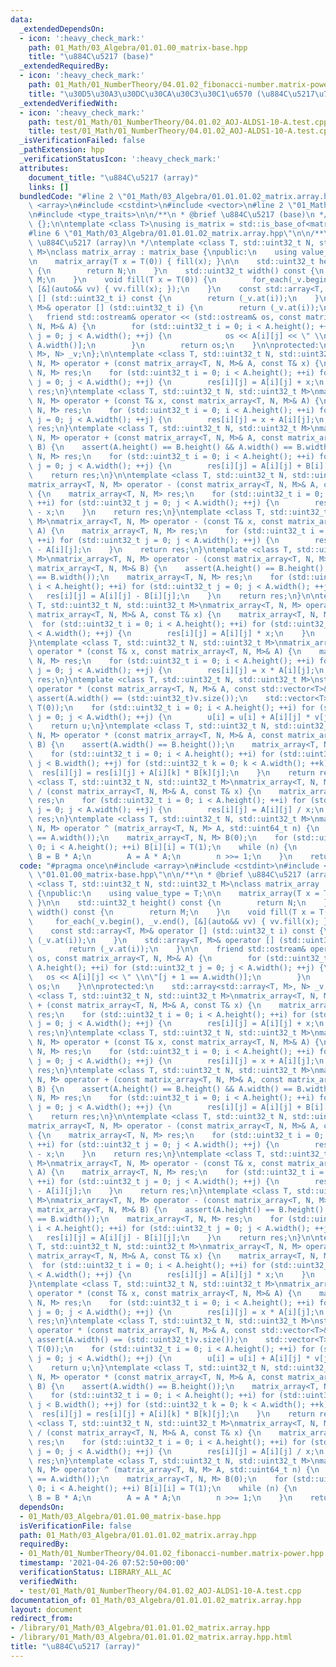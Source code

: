 ```yaml
---
data:
  _extendedDependsOn:
  - icon: ':heavy_check_mark:'
    path: 01_Math/03_Algebra/01.01.00_matrix-base.hpp
    title: "\u884C\u5217 (base)"
  _extendedRequiredBy:
  - icon: ':heavy_check_mark:'
    path: 01_Math/01_NumberTheory/04.01.02_fibonacci-number.matrix-power.hpp
    title: "\u30D5\u30A3\u30DC\u30CA\u30C3\u30C1\u6570 (\u884C\u5217\u7D2F\u4E57)"
  _extendedVerifiedWith:
  - icon: ':heavy_check_mark:'
    path: test/01_Math/01_NumberTheory/04.01.02_AOJ-ALDS1-10-A.test.cpp
    title: test/01_Math/01_NumberTheory/04.01.02_AOJ-ALDS1-10-A.test.cpp
  _isVerificationFailed: false
  _pathExtension: hpp
  _verificationStatusIcon: ':heavy_check_mark:'
  attributes:
    document_title: "\u884C\u5217 (array)"
    links: []
  bundledCode: "#line 2 \"01_Math/03_Algebra/01.01.01.02_matrix.array.hpp\"\n#include\
    \ <array>\n#include <cstdint>\n#include <vector>\n#line 2 \"01_Math/03_Algebra/01.01.00_matrix-base.hpp\"\
    \n#include <type_traits>\n\n/**\n * @brief \u884C\u5217 (base)\n */\nclass matrix_base\
    \ {};\n\ntemplate <class T>\nusing is_matrix = std::is_base_of<matrix_base, T>;\n\
    #line 6 \"01_Math/03_Algebra/01.01.01.02_matrix.array.hpp\"\n\n/**\n * @brief\
    \ \u884C\u5217 (array)\n */\ntemplate <class T, std::uint32_t N, std::uint32_t\
    \ M>\nclass matrix_array : matrix_base {\npublic:\n    using value_type = T;\n\
    \n    matrix_array(T x = T(0)) { fill(x); }\n\n    std::uint32_t height() const\
    \ {\n        return N;\n    }\n    std::uint32_t width() const {\n        return\
    \ M;\n    }\n    void fill(T x = T(0)) {\n        for_each(_v.begin(), _v.end(),\
    \ [&](auto&& vv) { vv.fill(x); });\n    }\n    const std::array<T, M>& operator\
    \ [] (std::uint32_t i) const {\n        return (_v.at(i));\n    }\n    std::array<T,\
    \ M>& operator [] (std::uint32_t i) {\n        return (_v.at(i));\n    }\n\n \
    \   friend std::ostream& operator << (std::ostream& os, const matrix_array<T,\
    \ N, M>& A) {\n        for (std::uint32_t i = 0; i < A.height(); ++i) for (std::uint32_t\
    \ j = 0; j < A.width(); ++j) {\n            os << A[i][j] << \" \\n\"[j + 1 ==\
    \ A.width()];\n        }\n        return os;\n    }\n\nprotected:\n    std::array<std::array<T,\
    \ M>, N> _v;\n};\n\ntemplate <class T, std::uint32_t N, std::uint32_t M>\nmatrix_array<T,\
    \ N, M> operator + (const matrix_array<T, N, M>& A, const T& x) {\n    matrix_array<T,\
    \ N, M> res;\n    for (std::uint32_t i = 0; i < A.height(); ++i) for (std::uint32_t\
    \ j = 0; j < A.width(); ++j) {\n        res[i][j] = A[i][j] + x;\n    }\n    return\
    \ res;\n}\ntemplate <class T, std::uint32_t N, std::uint32_t M>\nmatrix_array<T,\
    \ N, M> operator + (const T& x, const matrix_array<T, N, M>& A) {\n    matrix_array<T,\
    \ N, M> res;\n    for (std::uint32_t i = 0; i < A.height(); ++i) for (std::uint32_t\
    \ j = 0; j < A.width(); ++j) {\n        res[i][j] = x + A[i][j];\n    }\n    return\
    \ res;\n}\ntemplate <class T, std::uint32_t N, std::uint32_t M>\nmatrix_array<T,\
    \ N, M> operator + (const matrix_array<T, N, M>& A, const matrix_array<T, N, M>&\
    \ B) {\n    assert(A.height() == B.height() && A.width() == B.width());\n    matrix_array<T,\
    \ N, M> res;\n    for (std::uint32_t i = 0; i < A.height(); ++i) for (std::uint32_t\
    \ j = 0; j < A.width(); ++j) {\n        res[i][j] = A[i][j] + B[i][j];\n    }\n\
    \    return res;\n}\n\ntemplate <class T, std::uint32_t N, std::uint32_t M>\n\
    matrix_array<T, N, M> operator - (const matrix_array<T, N, M>& A, const T& x)\
    \ {\n    matrix_array<T, N, M> res;\n    for (std::uint32_t i = 0; i < A.height();\
    \ ++i) for (std::uint32_t j = 0; j < A.width(); ++j) {\n        res[i][j] = A[i][j]\
    \ - x;\n    }\n    return res;\n}\ntemplate <class T, std::uint32_t N, std::uint32_t\
    \ M>\nmatrix_array<T, N, M> operator - (const T& x, const matrix_array<T, N, M>&\
    \ A) {\n    matrix_array<T, N, M> res;\n    for (std::uint32_t i = 0; i < A.height();\
    \ ++i) for (std::uint32_t j = 0; j < A.width(); ++j) {\n        res[i][j] = x\
    \ - A[i][j];\n    }\n    return res;\n}\ntemplate <class T, std::uint32_t N, std::uint32_t\
    \ M>\nmatrix_array<T, N, M> operator - (const matrix_array<T, N, M>& A, const\
    \ matrix_array<T, N, M>& B) {\n    assert(A.height() == B.height() && A.width()\
    \ == B.width());\n    matrix_array<T, N, M> res;\n    for (std::uint32_t i = 0;\
    \ i < A.height(); ++i) for (std::uint32_t j = 0; j < A.width(); ++j) {\n     \
    \   res[i][j] = A[i][j] - B[i][j];\n    }\n    return res;\n}\n\ntemplate <class\
    \ T, std::uint32_t N, std::uint32_t M>\nmatrix_array<T, N, M> operator * (const\
    \ matrix_array<T, N, M>& A, const T& x) {\n    matrix_array<T, N, M> res;\n  \
    \  for (std::uint32_t i = 0; i < A.height(); ++i) for (std::uint32_t j = 0; j\
    \ < A.width(); ++j) {\n        res[i][j] = A[i][j] * x;\n    }\n    return res;\n\
    }\ntemplate <class T, std::uint32_t N, std::uint32_t M>\nmatrix_array<T, N, M>\
    \ operator * (const T& x, const matrix_array<T, N, M>& A) {\n    matrix_array<T,\
    \ N, M> res;\n    for (std::uint32_t i = 0; i < A.height(); ++i) for (std::uint32_t\
    \ j = 0; j < A.width(); ++j) {\n        res[i][j] = x * A[i][j];\n    }\n    return\
    \ res;\n}\ntemplate <class T, std::uint32_t N, std::uint32_t M>\nstd::vector<T>\
    \ operator * (const matrix_array<T, N, M>& A, const std::vector<T>& v) {\n   \
    \ assert(A.width() == (std::uint32_t)v.size());\n    std::vector<T> u(A.height(),\
    \ T(0));\n    for (std::uint32_t i = 0; i < A.height(); ++i) for (std::uint32_t\
    \ j = 0; j < A.width(); ++j) {\n        u[i] = u[i] + A[i][j] * v[j];\n    }\n\
    \    return u;\n}\ntemplate <class T, std::uint32_t N, std::uint32_t M>\nmatrix_array<T,\
    \ N, M> operator * (const matrix_array<T, N, M>& A, const matrix_array<T, N, M>&\
    \ B) {\n    assert(A.width() == B.height());\n    matrix_array<T, N, M> res;\n\
    \    for (std::uint32_t i = 0; i < A.height(); ++i) for (std::uint32_t j = 0;\
    \ j < B.width(); ++j) for (std::uint32_t k = 0; k < A.width(); ++k) {\n      \
    \  res[i][j] = res[i][j] + A[i][k] * B[k][j];\n    }\n    return res;\n}\n\ntemplate\
    \ <class T, std::uint32_t N, std::uint32_t M>\nmatrix_array<T, N, M> operator\
    \ / (const matrix_array<T, N, M>& A, const T& x) {\n    matrix_array<T, N, M>\
    \ res;\n    for (std::uint32_t i = 0; i < A.height(); ++i) for (std::uint32_t\
    \ j = 0; j < A.width(); ++j) {\n        res[i][j] = A[i][j] / x;\n    }\n    return\
    \ res;\n}\ntemplate <class T, std::uint32_t N, std::uint32_t M>\nmatrix_array<T,\
    \ N, M> operator ^ (matrix_array<T, N, M> A, std::uint64_t n) {\n    assert(A.height()\
    \ == A.width());\n    matrix_array<T, N, M> B(0);\n    for (std::uint32_t i =\
    \ 0; i < A.height(); ++i) B[i][i] = T(1);\n    while (n) {\n        if (n & 1)\
    \ B = B * A;\n        A = A * A;\n        n >>= 1;\n    }\n    return B;\n}\n"
  code: "#pragma once\n#include <array>\n#include <cstdint>\n#include <vector>\n#include\
    \ \"01.01.00_matrix-base.hpp\"\n\n/**\n * @brief \u884C\u5217 (array)\n */\ntemplate\
    \ <class T, std::uint32_t N, std::uint32_t M>\nclass matrix_array : matrix_base\
    \ {\npublic:\n    using value_type = T;\n\n    matrix_array(T x = T(0)) { fill(x);\
    \ }\n\n    std::uint32_t height() const {\n        return N;\n    }\n    std::uint32_t\
    \ width() const {\n        return M;\n    }\n    void fill(T x = T(0)) {\n   \
    \     for_each(_v.begin(), _v.end(), [&](auto&& vv) { vv.fill(x); });\n    }\n\
    \    const std::array<T, M>& operator [] (std::uint32_t i) const {\n        return\
    \ (_v.at(i));\n    }\n    std::array<T, M>& operator [] (std::uint32_t i) {\n\
    \        return (_v.at(i));\n    }\n\n    friend std::ostream& operator << (std::ostream&\
    \ os, const matrix_array<T, N, M>& A) {\n        for (std::uint32_t i = 0; i <\
    \ A.height(); ++i) for (std::uint32_t j = 0; j < A.width(); ++j) {\n         \
    \   os << A[i][j] << \" \\n\"[j + 1 == A.width()];\n        }\n        return\
    \ os;\n    }\n\nprotected:\n    std::array<std::array<T, M>, N> _v;\n};\n\ntemplate\
    \ <class T, std::uint32_t N, std::uint32_t M>\nmatrix_array<T, N, M> operator\
    \ + (const matrix_array<T, N, M>& A, const T& x) {\n    matrix_array<T, N, M>\
    \ res;\n    for (std::uint32_t i = 0; i < A.height(); ++i) for (std::uint32_t\
    \ j = 0; j < A.width(); ++j) {\n        res[i][j] = A[i][j] + x;\n    }\n    return\
    \ res;\n}\ntemplate <class T, std::uint32_t N, std::uint32_t M>\nmatrix_array<T,\
    \ N, M> operator + (const T& x, const matrix_array<T, N, M>& A) {\n    matrix_array<T,\
    \ N, M> res;\n    for (std::uint32_t i = 0; i < A.height(); ++i) for (std::uint32_t\
    \ j = 0; j < A.width(); ++j) {\n        res[i][j] = x + A[i][j];\n    }\n    return\
    \ res;\n}\ntemplate <class T, std::uint32_t N, std::uint32_t M>\nmatrix_array<T,\
    \ N, M> operator + (const matrix_array<T, N, M>& A, const matrix_array<T, N, M>&\
    \ B) {\n    assert(A.height() == B.height() && A.width() == B.width());\n    matrix_array<T,\
    \ N, M> res;\n    for (std::uint32_t i = 0; i < A.height(); ++i) for (std::uint32_t\
    \ j = 0; j < A.width(); ++j) {\n        res[i][j] = A[i][j] + B[i][j];\n    }\n\
    \    return res;\n}\n\ntemplate <class T, std::uint32_t N, std::uint32_t M>\n\
    matrix_array<T, N, M> operator - (const matrix_array<T, N, M>& A, const T& x)\
    \ {\n    matrix_array<T, N, M> res;\n    for (std::uint32_t i = 0; i < A.height();\
    \ ++i) for (std::uint32_t j = 0; j < A.width(); ++j) {\n        res[i][j] = A[i][j]\
    \ - x;\n    }\n    return res;\n}\ntemplate <class T, std::uint32_t N, std::uint32_t\
    \ M>\nmatrix_array<T, N, M> operator - (const T& x, const matrix_array<T, N, M>&\
    \ A) {\n    matrix_array<T, N, M> res;\n    for (std::uint32_t i = 0; i < A.height();\
    \ ++i) for (std::uint32_t j = 0; j < A.width(); ++j) {\n        res[i][j] = x\
    \ - A[i][j];\n    }\n    return res;\n}\ntemplate <class T, std::uint32_t N, std::uint32_t\
    \ M>\nmatrix_array<T, N, M> operator - (const matrix_array<T, N, M>& A, const\
    \ matrix_array<T, N, M>& B) {\n    assert(A.height() == B.height() && A.width()\
    \ == B.width());\n    matrix_array<T, N, M> res;\n    for (std::uint32_t i = 0;\
    \ i < A.height(); ++i) for (std::uint32_t j = 0; j < A.width(); ++j) {\n     \
    \   res[i][j] = A[i][j] - B[i][j];\n    }\n    return res;\n}\n\ntemplate <class\
    \ T, std::uint32_t N, std::uint32_t M>\nmatrix_array<T, N, M> operator * (const\
    \ matrix_array<T, N, M>& A, const T& x) {\n    matrix_array<T, N, M> res;\n  \
    \  for (std::uint32_t i = 0; i < A.height(); ++i) for (std::uint32_t j = 0; j\
    \ < A.width(); ++j) {\n        res[i][j] = A[i][j] * x;\n    }\n    return res;\n\
    }\ntemplate <class T, std::uint32_t N, std::uint32_t M>\nmatrix_array<T, N, M>\
    \ operator * (const T& x, const matrix_array<T, N, M>& A) {\n    matrix_array<T,\
    \ N, M> res;\n    for (std::uint32_t i = 0; i < A.height(); ++i) for (std::uint32_t\
    \ j = 0; j < A.width(); ++j) {\n        res[i][j] = x * A[i][j];\n    }\n    return\
    \ res;\n}\ntemplate <class T, std::uint32_t N, std::uint32_t M>\nstd::vector<T>\
    \ operator * (const matrix_array<T, N, M>& A, const std::vector<T>& v) {\n   \
    \ assert(A.width() == (std::uint32_t)v.size());\n    std::vector<T> u(A.height(),\
    \ T(0));\n    for (std::uint32_t i = 0; i < A.height(); ++i) for (std::uint32_t\
    \ j = 0; j < A.width(); ++j) {\n        u[i] = u[i] + A[i][j] * v[j];\n    }\n\
    \    return u;\n}\ntemplate <class T, std::uint32_t N, std::uint32_t M>\nmatrix_array<T,\
    \ N, M> operator * (const matrix_array<T, N, M>& A, const matrix_array<T, N, M>&\
    \ B) {\n    assert(A.width() == B.height());\n    matrix_array<T, N, M> res;\n\
    \    for (std::uint32_t i = 0; i < A.height(); ++i) for (std::uint32_t j = 0;\
    \ j < B.width(); ++j) for (std::uint32_t k = 0; k < A.width(); ++k) {\n      \
    \  res[i][j] = res[i][j] + A[i][k] * B[k][j];\n    }\n    return res;\n}\n\ntemplate\
    \ <class T, std::uint32_t N, std::uint32_t M>\nmatrix_array<T, N, M> operator\
    \ / (const matrix_array<T, N, M>& A, const T& x) {\n    matrix_array<T, N, M>\
    \ res;\n    for (std::uint32_t i = 0; i < A.height(); ++i) for (std::uint32_t\
    \ j = 0; j < A.width(); ++j) {\n        res[i][j] = A[i][j] / x;\n    }\n    return\
    \ res;\n}\ntemplate <class T, std::uint32_t N, std::uint32_t M>\nmatrix_array<T,\
    \ N, M> operator ^ (matrix_array<T, N, M> A, std::uint64_t n) {\n    assert(A.height()\
    \ == A.width());\n    matrix_array<T, N, M> B(0);\n    for (std::uint32_t i =\
    \ 0; i < A.height(); ++i) B[i][i] = T(1);\n    while (n) {\n        if (n & 1)\
    \ B = B * A;\n        A = A * A;\n        n >>= 1;\n    }\n    return B;\n}"
  dependsOn:
  - 01_Math/03_Algebra/01.01.00_matrix-base.hpp
  isVerificationFile: false
  path: 01_Math/03_Algebra/01.01.01.02_matrix.array.hpp
  requiredBy:
  - 01_Math/01_NumberTheory/04.01.02_fibonacci-number.matrix-power.hpp
  timestamp: '2021-04-26 07:52:50+00:00'
  verificationStatus: LIBRARY_ALL_AC
  verifiedWith:
  - test/01_Math/01_NumberTheory/04.01.02_AOJ-ALDS1-10-A.test.cpp
documentation_of: 01_Math/03_Algebra/01.01.01.02_matrix.array.hpp
layout: document
redirect_from:
- /library/01_Math/03_Algebra/01.01.01.02_matrix.array.hpp
- /library/01_Math/03_Algebra/01.01.01.02_matrix.array.hpp.html
title: "\u884C\u5217 (array)"
---
```

